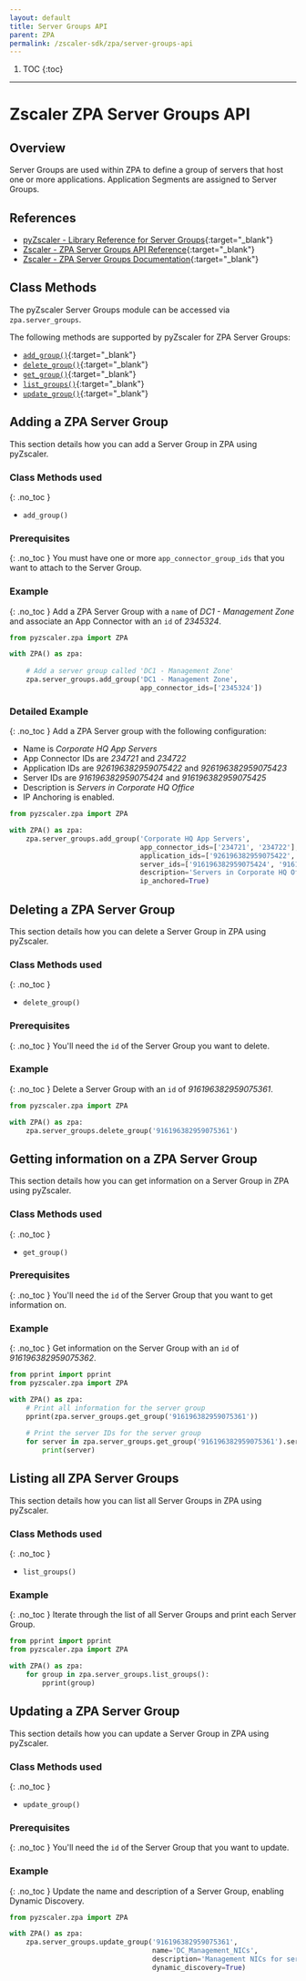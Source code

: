 ```yaml
---
layout: default 
title: Server Groups API
parent: ZPA
permalink: /zscaler-sdk/zpa/server-groups-api
---
```

1. TOC
{:toc}

---
# Zscaler ZPA Server Groups API 

## Overview

Server Groups are used within ZPA to define a group of servers that host one or more applications. Application Segments
are assigned to Server Groups.

## References
- [pyZscaler - Library Reference for Server Groups](https://pyzscaler.readthedocs.io/en/latest/zs/zpa/server_groups.html){:target="_blank"}
- [Zscaler - ZPA Server Groups API Reference](https://help.zscaler.com/zpa/api-reference#/server-group-controller){:target="_blank"}
- [Zscaler - ZPA Server Groups Documentation](https://help.zscaler.com/zpa/about-server-groups){:target="_blank"}

## Class Methods
The pyZscaler Server Groups module can be accessed via `zpa.server_groups`.

The following methods are supported by pyZscaler for ZPA Server Groups:

- [`add_group()`](https://pyzscaler.readthedocs.io/en/latest/zs/zpa/server_groups.html#pyzscaler.zpa.server_groups.ServerGroupsAPI.add_group){:target="_blank"}
- [`delete_group()`](https://pyzscaler.readthedocs.io/en/latest/zs/zpa/server_groups.html#pyzscaler.zpa.server_groups.ServerGroupsAPI.delete_group){:target="_blank"}
- [`get_group()`](https://pyzscaler.readthedocs.io/en/latest/zs/zpa/server_groups.html#pyzscaler.zpa.server_groups.ServerGroupsAPI.get_group){:target="_blank"}
- [`list_groups()`](https://pyzscaler.readthedocs.io/en/latest/zs/zpa/server_groups.html#pyzscaler.zpa.server_groups.ServerGroupsAPI.list_groups){:target="_blank"}
- [`update_group()`](https://pyzscaler.readthedocs.io/en/latest/zs/zpa/server_groups.html#pyzscaler.zpa.server_groups.ServerGroupsAPI.update_group){:target="_blank"}

## Adding a ZPA Server Group
This section details how you can add a Server Group in ZPA using pyZscaler.

### Class Methods used
{: .no_toc }

- `add_group()`

### Prerequisites
{: .no_toc }
You must have one or more `app_connector_group_ids` that you want to attach to the Server Group.

### Example
{: .no_toc }
Add a ZPA Server Group with a `name` of _DC1 - Management Zone_ and associate an App Connector with an `id` of _2345324_.


```python
from pyzscaler.zpa import ZPA

with ZPA() as zpa:
    
    # Add a server group called 'DC1 - Management Zone'
    zpa.server_groups.add_group('DC1 - Management Zone',
                                app_connector_ids=['2345324'])
```

### Detailed Example
{: .no_toc }
Add a ZPA Server group with the following configuration:
- Name is _Corporate HQ App Servers_
- App Connector IDs are _234721_ and _234722_
- Application IDs are _926196382959075422_ and _926196382959075423_
- Server IDs are _916196382959075424_ and _916196382959075425_
- Description is _Servers in Corporate HQ Office_
- IP Anchoring is enabled.

```python
from pyzscaler.zpa import ZPA

with ZPA() as zpa:
    zpa.server_groups.add_group('Corporate HQ App Servers',
                                app_connector_ids=['234721', '234722'],
                                application_ids=['926196382959075422', '926196382959075423'],
                                server_ids=['916196382959075424', '916196382959075425'],
                                description='Servers in Corporate HQ Office',
                                ip_anchored=True)
```

## Deleting a ZPA Server Group
This section details how you can delete a Server Group in ZPA using pyZscaler.

### Class Methods used
{: .no_toc }

- `delete_group()`

### Prerequisites
{: .no_toc }
You'll need the `id` of the Server Group you want to delete.

### Example
{: .no_toc }
Delete a Server Group with an `id` of _916196382959075361_.

```python
from pyzscaler.zpa import ZPA

with ZPA() as zpa:
    zpa.server_groups.delete_group('916196382959075361')

```

## Getting information on a ZPA Server Group
This section details how you can get information on a Server Group in ZPA using pyZscaler.

### Class Methods used
{: .no_toc }

- `get_group()`

### Prerequisites
{: .no_toc }
You'll need the `id` of the Server Group that you want to get information on.

### Example
{: .no_toc }
Get information on the Server Group with an `id` of _916196382959075362_.

```python
from pprint import pprint
from pyzscaler.zpa import ZPA

with ZPA() as zpa:
    # Print all information for the server group
    pprint(zpa.server_groups.get_group('916196382959075361'))
    
    # Print the server IDs for the server group
    for server in zpa.server_groups.get_group('916196382959075361').server_ids:
        print(server)

```

## Listing all ZPA Server Groups
This section details how you can list all Server Groups in ZPA using pyZscaler.

### Class Methods used
{: .no_toc }

- `list_groups()`

### Example
{: .no_toc }
Iterate through the list of all Server Groups and print each Server Group.

```python
from pprint import pprint
from pyzscaler.zpa import ZPA

with ZPA() as zpa:
    for group in zpa.server_groups.list_groups():
        pprint(group)

```

## Updating a ZPA Server Group
This section details how you can update a Server Group in ZPA using pyZscaler.

### Class Methods used
{: .no_toc }

- `update_group()`

### Prerequisites
{: .no_toc }
You'll need the `id` of the Server Group that you want to update.

### Example
{: .no_toc }
Update the name and description of a Server Group, enabling Dynamic Discovery.

```python
from pyzscaler.zpa import ZPA

with ZPA() as zpa:
    zpa.server_groups.update_group('916196382959075361',
                                   name='DC_Management_NICs',
                                   description='Management NICs for servers in DC',
                                   dynamic_discovery=True)
```
